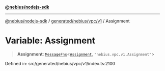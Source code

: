 [**@nebius/nodejs-sdk**](../../../../../README.md)

---

[@nebius/nodejs-sdk](../../../../../README.md) / [generated/nebius/vpc/v1](../README.md) / Assignment

# Variable: Assignment

> **Assignment**: [`MessageFns`](../../../../../runtime/protos/core/interfaces/MessageFns.md)\<[`Assignment`](../interfaces/Assignment.md), `"nebius.vpc.v1.Assignment"`\>

Defined in: src/generated/nebius/vpc/v1/index.ts:2100
